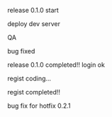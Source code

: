 release 0.1.0 start

deploy dev server

QA

bug fixed

release 0.1.0 completed!!
login ok

regist coding...

regist completed!!

bug fix for hotfix 0.2.1
